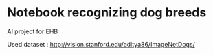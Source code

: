 # Notebook recognizing dog breeds
AI project for EHB

Used dataset : http://vision.stanford.edu/aditya86/ImageNetDogs/
